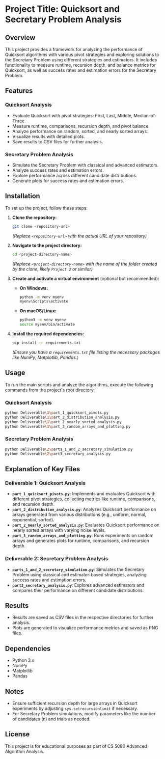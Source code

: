 # Project Title: Quicksort and Secretary Problem Analysis

## Overview
This project provides a framework for analyzing the performance of Quicksort algorithms with various pivot strategies and exploring solutions to the Secretary Problem using different strategies and estimators. It includes functionality to measure runtime, recursion depth, and balance metrics for Quicksort, as well as success rates and estimation errors for the Secretary Problem.

## Features

### Quicksort Analysis
- Evaluate Quicksort with pivot strategies: First, Last, Middle, Median-of-Three.
- Measure runtime, comparisons, recursion depth, and pivot balance.
- Analyze performance on random, sorted, and nearly sorted arrays.
- Visualize results with detailed plots.
- Save results to CSV files for further analysis.

### Secretary Problem Analysis
- Simulate the Secretary Problem with classical and advanced estimators.
- Analyze success rates and estimation errors.
- Explore performance across different candidate distributions.
- Generate plots for success rates and estimation errors.

## Installation
To set up the project, follow these steps:

1. **Clone the repository:**
   ```bash
   git clone <repository-url>
   ```
   *(Replace `<repository-url>` with the actual URL of your repository)*

2. **Navigate to the project directory:**
   ```bash
   cd <project-directory-name>
   ```
   *(Replace `<project-directory-name>` with the name of the folder created by the clone, likely `Project 2` or similar)*

3. **Create and activate a virtual environment** (optional but recommended):
   - **On Windows:**
      ```bash
      python -m venv myenv
      myenv\Scripts\activate
      ```
   - **On macOS/Linux:**
      ```bash
      python3 -m venv myenv
      source myenv/bin/activate
      ```

4. **Install the required dependencies:**
   ```bash
   pip install -r requirements.txt
   ```
   *(Ensure you have a `requirements.txt` file listing the necessary packages like NumPy, Matplotlib, Pandas.)*

## Usage
To run the main scripts and analyze the algorithms, execute the following commands from the project's root directory:

### Quicksort Analysis
```bash
python Deliverable\1\part_1_quicksort_pivots.py
python Deliverable\1\part_2_distribution_analysis.py
python Deliverable\1\part_2_nearly_sorted_analysis.py
python Deliverable\1\part_3_random_arrays_and_plotting.py
```

### Secretary Problem Analysis
```bash
python Deliverable\2\parts_1_and_2_secretary_simulation.py
python Deliverable\2\part3_secretary_analysis.py
```

## Explanation of Key Files

### Deliverable 1: Quicksort Analysis
- **`part_1_quicksort_pivots.py`**: Implements and evaluates Quicksort with different pivot strategies, collecting metrics like runtime, comparisons, and recursion depth.
- **`part_2_distribution_analysis.py`**: Analyzes Quicksort performance on arrays generated from various distributions (e.g., uniform, normal, exponential, sorted).
- **`part_2_nearly_sorted_analysis.py`**: Evaluates Quicksort performance on nearly sorted arrays with varying noise levels.
- **`part_3_random_arrays_and_plotting.py`**: Runs experiments on random arrays and generates plots for runtime, comparisons, and recursion depth.

### Deliverable 2: Secretary Problem Analysis
- **`parts_1_and_2_secretary_simulation.py`**: Simulates the Secretary Problem using classical and estimator-based strategies, analyzing success rates and estimation errors.
- **`part3_secretary_analysis.py`**: Explores advanced estimators and compares their performance on different candidate distributions.

## Results
- Results are saved as CSV files in the respective directories for further analysis.
- Plots are generated to visualize performance metrics and saved as PNG files.

## Dependencies
- Python 3.x
- NumPy
- Matplotlib
- Pandas

## Notes
- Ensure sufficient recursion depth for large arrays in Quicksort experiments by adjusting `sys.setrecursionlimit` if necessary.
- For Secretary Problem simulations, modify parameters like the number of candidates (n) and trials as needed.

## License
This project is for educational purposes as part of CS 5080 Advanced Algorithm Analysis.
